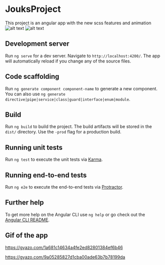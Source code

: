 # JouksProject

This project is an angular app with the new scss features and animation 
![alt text](https://i.gyazo.com/1a681c14634a4fe2ed82801384ef6b46.gif)
![alt text](https://i.gyazo.com/9a05285827d1cba00ade63b7b78199da.gif)
## Development server

Run `ng serve` for a dev server. Navigate to `http://localhost:4200/`. The app will automatically reload if you change any of the source files.

## Code scaffolding

Run `ng generate component component-name` to generate a new component. You can also use `ng generate directive|pipe|service|class|guard|interface|enum|module`.

## Build

Run `ng build` to build the project. The build artifacts will be stored in the `dist/` directory. Use the `-prod` flag for a production build.

## Running unit tests

Run `ng test` to execute the unit tests via [Karma](https://karma-runner.github.io).

## Running end-to-end tests

Run `ng e2e` to execute the end-to-end tests via [Protractor](http://www.protractortest.org/).

## Further help

To get more help on the Angular CLI use `ng help` or go check out the [Angular CLI README](https://github.com/angular/angular-cli/blob/master/README.md).

## Gif of the app

https://gyazo.com/1a681c14634a4fe2ed82801384ef6b46

https://gyazo.com/9a05285827d1cba00ade63b7b78199da

